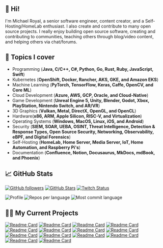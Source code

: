 ## 👋 Hi!

I'm Michael Royal, a senior software engineer, content creator, and a Self-Hosting/HomeLab enthusiast. I also create and contribute to many open source projects. I really enjoy building open source software, creating and contributing to communities, teaching others through blog/video content, and helping others via chat/forums.

## 💬 Topics I cover
* Programming (**Java, C/C++, C#, Python, Go, Rust, Ruby, JavaScript, Swift**)
* Kubernetes (**OpenShift, Docker, Rancher, AKS, GKE, and Amazon EKS**)
* Machine Learning (**PyTorch, TensorFlow, Keras, Caffe, OpenCV, and Core ML**)
* Cloud Development (**Azure, AWS, GCP, Oracle, and Cloud-Native**) 
* Game Development (**Unreal Engine 5, Unity, Blender, Godot, Xbox, PlayStation, Nintendo Switch, and AR/VR**)
* 3D Graphics (**Vulkan, Metal, DirectX, OpenGL, and OpenCL**) 
* Hardware(**x86, ARM, Apple Silicon, RISC-V, and Virtualization**) 
* Operating Systems (**Windows, MacOS, Linux, iOS, and Android**)
* Security (**SIEM, SOAR, UEBA, OSINT, Threat Intelligence, Detection & Response Types, Open Source Security, Networking, Observability, eBPF, and Digital Forensics**) 
* Self-Hosting (**HomeLab, Home Server, Media Server, IoT, Home Automation, and Raspberry Pi's**)
* Documentation (**Confluence, Notion, Docusaurus, MkDocs, mdBook, and Phoenix**)

## 📈 GitHub Stats
[![GitHub followers](https://img.shields.io/github/followers/mikeroyal?logo=GitHub&style=for-the-badge)](https://github.com/mikeroyal)
[![GitHub Stars](https://img.shields.io/github/stars/mikeroyal?logo=github&style=for-the-badge)](https://github.com/mikeroyal) 
[![Twitch Status](https://img.shields.io/twitch/status/mikeroyal?color=9147FF&logo=twitch&style=for-the-badge)]()

![Profile](https://github-profile-summary-cards.vercel.app/api/cards/profile-details?username=mikeroyal&theme=codeSTACKr)
![Repos per language](https://github-profile-summary-cards.vercel.app/api/cards/repos-per-language?username=mikeroyal&theme=codeSTACKr)
![Most commit language](https://github-profile-summary-cards.vercel.app/api/cards/most-commit-language?username=mikeroyal&theme=codeSTACKr)

## 🧑‍💻 My Current Projects
[![Readme Card](https://github-readme-stats.vercel.app/api/pin/?username=mikeroyal&repo=Self-Hosting-Guide&theme=codeSTACKr)](https://github.com/Self-Hosting-Guide)
[![Readme Card](https://github-readme-stats.vercel.app/api/pin/?username=mikeroyal&repo=Steam-Deck-Guide&theme=codeSTACKr)](https://github.com/Steam-Deck-Guide)
[![Readme Card](https://github-readme-stats.vercel.app/api/pin/?username=mikeroyal&repo=Apple-Silicon-Guide&theme=codeSTACKr)](https://github.com/Apple-Silicon-Guide)
[![Readme Card](https://github-readme-stats.vercel.app/api/pin/?username=mikeroyal&repo=Digital-Forensics-Guide&theme=codeSTACKr)](https://github.com/Digital-Forensics-Guide)
[![Readme Card](https://github-readme-stats.vercel.app/api/pin/?username=mikeroyal&repo=Windows-11-Guide&theme=codeSTACKr)](https://github.com/Windows-11-Guide)
[![Readme Card](https://github-readme-stats.vercel.app/api/pin/?username=mikeroyal&repo=Photogrammetry-Guide&theme=codeSTACKr)](https://github.com/Photogrammetry-Guide)
[![Readme Card](https://github-readme-stats.vercel.app/api/pin/?username=mikeroyal&repo=Open-Source-Security-Guide&theme=codeSTACKr)](https://github.com/Open-Source-Security-Guide)
[![Readme Card](https://github-readme-stats.vercel.app/api/pin/?username=mikeroyal&repo=Unreal-Engine-Guide&theme=codeSTACKr)](https://github.com/Unreal-Engine-Guide)
[![Readme Card](https://github-readme-stats.vercel.app/api/pin/?username=mikeroyal&repo=AWS-Guide&theme=codeSTACKr)](https://github.com/AWS-Guide)
[![Readme Card](https://github-readme-stats.vercel.app/api/pin/?username=mikeroyal&repo=NixOS-Guide&theme=codeSTACKr)](https://github.com/NixOS-Guide)
[![Readme Card](https://github-readme-stats.vercel.app/api/pin/?username=mikeroyal&repo=Machine-Learning-Guide&theme=codeSTACKr)](https://github.com/Machine-Learning-Guide)
[![Readme Card](https://github-readme-stats.vercel.app/api/pin/?username=mikeroyal&repo=eBPF-Guide&theme=codeSTACKr)](https://github.com/eBPF-Guide)
[![Readme Card](https://github-readme-stats.vercel.app/api/pin/?username=mikeroyal&repo=Linux-Guide&theme=codeSTACKr)](https://github.com/Linux-Guide)
[![Readme Card](https://github-readme-stats.vercel.app/api/pin/?username=mikeroyal&repo=WSL-Guide&theme=codeSTACKr)](https://github.com/WSL-Guide)
